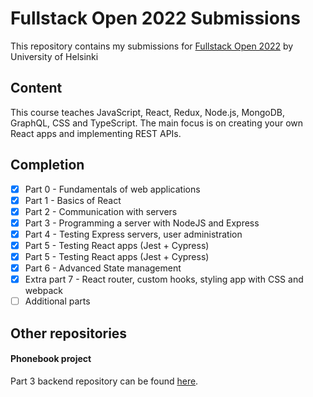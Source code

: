 # Fullstack Open 2022 Submissions

This repository contains my submissions for [Fullstack Open 2022](https://fullstackopen.com/) by University of Helsinki

## Content

This course teaches JavaScript, React, Redux, Node.js, MongoDB, GraphQL, CSS and TypeScript. The main focus is on creating your own React apps and implementing REST APIs.

## Completion

- [x] Part 0 - Fundamentals of web applications
- [x] Part 1 - Basics of React
- [x] Part 2 - Communication with servers
- [x] Part 3 - Programming a server with NodeJS and Express
- [x] Part 4 - Testing Express servers, user administration
- [x] Part 5 - Testing React apps (Jest + Cypress)
- [x] Part 5 - Testing React apps (Jest + Cypress)
- [x] Part 6 - Advanced State management
- [x] Extra part 7 - React router, custom hooks, styling app with CSS and webpack
- [ ] Additional parts

## Other repositories

#### Phonebook project

Part 3 backend repository can be found [here](https://github.com/ikbakk/full-stack-open-submission-part3-backend).
